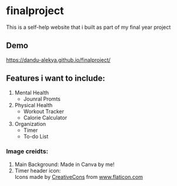 # finalproject
This is a self-help website that i built as part of my final year project
## Demo
https://dandu-alekya.github.io/finalproject/

## Features i want to include:
1. Mental Health 
   * Jounral Promts
2. Physical Health   
   * Workout Tracker
   * Calorie Calculator
3. Organization
   * Timer
   * To-do List

### Image creidts: 
1. Main Background: Made in Canva by me!
2. Timer header icon: <div>Icons made by <a href="https://www.flaticon.com/authors/creativecons" title="CreativeCons">CreativeCons</a> from <a href="https://www.flaticon.com/" title="Flaticon">www.flaticon.com</a></div>
